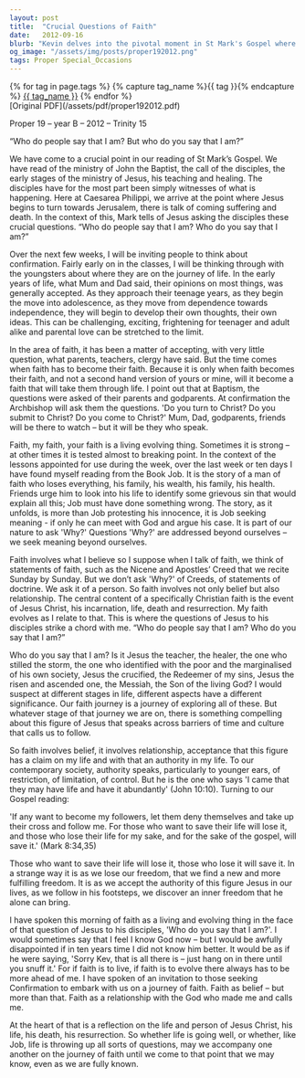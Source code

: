 ```yaml
---
layout: post
title:  "Crucial Questions of Faith"
date:   2012-09-16
blurb: "Kevin delves into the pivotal moment in St Mark's Gospel where Jesus asks his disciples, 'Who do people say that I am?' and 'Who do you say that I am?' This sermon explores the journey of faith, from acceptance of teachings to personal conviction. It emphasizes the evolving nature of faith, the importance of personal relationship with Jesus, and the paradox of finding freedom through accepting His authority."
og_image: "/assets/img/posts/proper192012.png"
tags: Proper Special_Occasions
---    
```

<div class="tag-pills">
  {% for tag in page.tags %}
    {% capture tag_name %}{{ tag }}{% endcapture %}
    <a href="{{ site.baseurl }}/tag/{{ tag_name | slugify }}" class="tag-pill">{{ tag_name }}</a>
  {% endfor %}
</div>
[Original PDF](/assets/pdf/proper192012.pdf)

Proper 19 – year B – 2012 – Trinity 15

“Who do people say that I am?
But who do you say that I am?”

We have come to a crucial point in our reading of St Mark’s Gospel. We have read of the ministry of John the Baptist, the call of the disciples, the early stages of the ministry of Jesus, his teaching and healing. The disciples have for the most part been simply witnesses of what is happening. Here at Caesarea Philippi, we arrive at the point where Jesus begins to turn towards Jerusalem, there is talk of coming suffering and death. In the context of this, Mark tells of Jesus asking the disciples these crucial questions. “Who do people say that I am? Who do you say that I am?”

Over the next few weeks, I will be inviting people to think about confirmation. Fairly early on in the classes, I will be thinking through with the youngsters about where they are on the journey of life. In the early years of life, what Mum and Dad said, their opinions on most things, was generally accepted. As they approach their teenage years, as they begin the move into adolescence, as they move from dependence towards independence, they will begin to develop their own thoughts, their own ideas. This can be challenging, exciting, frightening for teenager and adult alike and parental love can be stretched to the limit.

In the area of faith, it has been a matter of accepting, with very little question, what parents, teachers, clergy have said. But the time comes when faith has to become their faith. Because it is only when faith becomes their faith, and not a second hand version of yours or mine, will it become a faith that will take them through life. I point out that at Baptism, the questions were asked of their parents and godparents. At confirmation the Archbishop will ask them the questions. 'Do you turn to Christ? Do you submit to Christ? Do you come to Christ?' Mum, Dad, godparents, friends will be there to watch – but it will be they who speak.

Faith, my faith, your faith is a living evolving thing. Sometimes it is strong – at other times it is tested almost to breaking point. In the context of the lessons appointed for use during the week, over the last week or ten days I have found myself reading from the Book Job. It is the story of a man of faith who loses everything, his family, his wealth, his family, his health. Friends urge him to look into his life to identify some grievous sin that would explain all this; Job must have done something wrong. The story, as it unfolds, is more than Job protesting his innocence, it is Job seeking meaning - if only he can meet with God and argue his case. It is part of our nature to ask 'Why?' Questions 'Why?' are addressed beyond ourselves – we seek meaning beyond ourselves.

Faith involves what I believe so I suppose when I talk of faith, we think of statements of faith, such as the Nicene and Apostles’ Creed that we recite Sunday by Sunday. But we don’t ask 'Why?' of Creeds, of statements of doctrine. We ask it of a person. So faith involves not only belief but also relationship. The central content of a specifically Christian faith is the event of Jesus Christ, his incarnation, life, death and resurrection. My faith evolves as I relate to that. This is where the questions of Jesus to his disciples strike a chord with me. “Who do people say that I am? Who do you say that I am?”

Who do you say that I am? Is it Jesus the teacher, the healer, the one who stilled the storm, the one who identified with the poor and the marginalised of his own society, Jesus the crucified, the Redeemer of my sins, Jesus the risen and ascended one, the Messiah, the Son of the living God? I would suspect at different stages in life, different aspects have a different significance. Our faith journey is a journey of exploring all of these. But whatever stage of that journey we are on, there is something compelling about this figure of Jesus that speaks across barriers of time and culture that calls us to follow.

So faith involves belief, it involves relationship, acceptance that this figure has a claim on my life and with that an authority in my life. To our contemporary society, authority speaks, particularly to younger ears, of restriction, of limitation, of control. But he is the one who says 'I came that they may have life and have it abundantly' (John 10:10). Turning to our Gospel reading:

'If any want to become my followers, let them deny themselves and take up their cross and follow me. For those who want to save their life will lose it, and those who lose their life for my sake, and for the sake of the gospel, will save it.' (Mark 8:34,35)

Those who want to save their life will lose it, those who lose it will save it. In a strange way it is as we lose our freedom, that we find a new and more fulfilling freedom. It is as we accept the authority of this figure Jesus in our lives, as we follow in his footsteps, we discover an inner freedom that he alone can bring.

I have spoken this morning of faith as a living and evolving thing in the face of that question of Jesus to his disciples, 'Who do you say that I am?'. I would sometimes say that I feel I know God now – but I would be awfully disappointed if in ten years time I did not know him better. It would be as if he were saying, 'Sorry Kev, that is all there is – just hang on in there until you snuff it.' For if faith is to live, if faith is to evolve there always has to be more ahead of me. I have spoken of an invitation to those seeking Confirmation to embark with us on a journey of faith. Faith as belief – but more than that. Faith as a relationship with the God who made me and calls me.

At the heart of that is a reflection on the life and person of Jesus Christ, his life, his death, his resurrection. So whether life is going well, or whether, like Job, life is throwing up all sorts of questions, may we accompany one another on the journey of faith until we come to that point that we may know, even as we are fully known.
